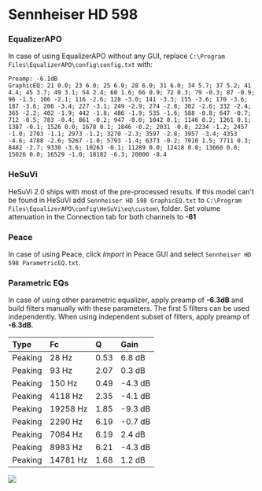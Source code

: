 # Sennheiser HD 598

### EqualizerAPO
In case of using EqualizerAPO without any GUI, replace `C:\Program Files\EqualizerAPO\config\config.txt`
with:
```
Preamp: -6.1dB
GraphicEQ: 21 0.0; 23 6.0; 25 6.0; 28 6.0; 31 6.0; 34 5.7; 37 5.2; 41 4.4; 45 3.7; 49 3.1; 54 2.4; 60 1.6; 66 0.9; 72 0.3; 79 -0.3; 87 -0.9; 96 -1.5; 106 -2.1; 116 -2.6; 128 -3.0; 141 -3.3; 155 -3.6; 170 -3.6; 187 -3.6; 206 -3.4; 227 -3.1; 249 -2.9; 274 -2.8; 302 -2.6; 332 -2.4; 365 -2.2; 402 -1.9; 442 -1.8; 486 -1.9; 535 -1.6; 588 -0.8; 647 -0.7; 712 -0.5; 783 -0.4; 861 -0.2; 947 -0.0; 1042 0.1; 1146 0.2; 1261 0.1; 1387 -0.1; 1526 0.0; 1678 0.1; 1846 -0.2; 2031 -0.8; 2234 -1.2; 2457 -1.0; 2703 -1.1; 2973 -1.2; 3270 -2.3; 3597 -2.8; 3957 -3.4; 4353 -4.6; 4788 -2.6; 5267 -1.0; 5793 -1.4; 6373 -0.2; 7010 1.5; 7711 0.3; 8482 -2.7; 9330 -3.6; 10263 -0.1; 11289 0.0; 12418 0.0; 13660 0.0; 15026 0.0; 16529 -1.0; 18182 -6.3; 20000 -8.4
```

### HeSuVi
HeSuVi 2.0 ships with most of the pre-processed results. If this model can't be found in HeSuVi add
`Sennheiser HD 598 GraphicEQ.txt` to `C:\Program Files\EqualizerAPO\config\HeSuVi\eq\custom\` folder.
Set volume attenuation in the Connection tab for both channels to **-61**

### Peace
In case of using Peace, click *Import* in Peace GUI and select `Sennheiser HD 598 ParametricEQ.txt`.

### Parametric EQs
In case of using other parametric equalizer, apply preamp of **-6.3dB** and build filters manually
with these parameters. The first 5 filters can be used independently.
When using independent subset of filters, apply preamp of **-6.3dB**.

| Type    | Fc       |    Q | Gain    |
|:--------|:---------|:-----|:--------|
| Peaking | 28 Hz    | 0.53 | 6.8 dB  |
| Peaking | 93 Hz    | 2.07 | 0.3 dB  |
| Peaking | 150 Hz   | 0.49 | -4.3 dB |
| Peaking | 4118 Hz  | 2.35 | -4.1 dB |
| Peaking | 19258 Hz | 1.85 | -9.3 dB |
| Peaking | 2290 Hz  | 6.19 | -0.7 dB |
| Peaking | 7084 Hz  | 6.19 | 2.4 dB  |
| Peaking | 8983 Hz  | 6.21 | -4.3 dB |
| Peaking | 14781 Hz | 1.68 | 1.2 dB  |

![](https://raw.githubusercontent.com/jaakkopasanen/AutoEq/master/results/rtings/avg/Sennheiser%20HD%20598/Sennheiser%20HD%20598.png)